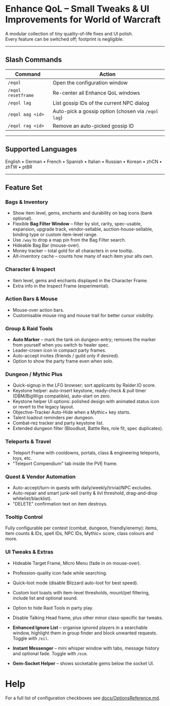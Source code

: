 # Enhance QoL – Small Tweaks & UI Improvements for World of Warcraft

A modular collection of tiny quality-of-life fixes and UI polish.  
Every feature can be switched off; footprint is negligible.

***

## Slash Commands

| Command          |Action                                           |
| ---------------- |------------------------------------------------ |
| <code>/eqol</code> |Open the configuration window                    |
| <code>/eqol resetframe</code> |Re-center all Enhance QoL windows                |
| <code>/eqol lag</code> |List gossip IDs of the current NPC dialog        |
| <code>/eqol aag &lt;id&gt;</code> |Auto-pick a gossip option (chosen via <code>/eqol lag</code>) |
| <code>/eqol rag &lt;id&gt;</code> |Remove an auto-picked gossip ID                  |

***

## Supported Languages

English • German • French • Spanish • Italian • Russian • Korean • zhCN • zhTW • ptBR

***

## Feature Set

### Bags & Inventory

*   Show item level, gems, enchants and durability on bag icons (bank optional).
*   Flexible **Bag Filter Window** – filter by slot, rarity, spec-usable, expansion, upgrade track, vendor-sellable, auction-house-sellable, binding type or custom item-level range.
*   Use `/way` to drop a map pin from the Bag Filter search.
*   Hideable Bag Bar (mouse-over).
*   Money tracker – total gold for all characters in one tooltip.
*   Alt-inventory cache – counts how many of each item your alts own.

### Character & Inspect

*   Item level, gems and enchants displayed in the Character Frame.
*   Extra info in the Inspect Frame (experimental).

### Action Bars & Mouse

*   Mouse-over action bars.
*   Customisable mouse ring and mouse trail for better cursor visibility.

### Group & Raid Tools

*   **Auto Marker** – mark the tank on dungeon entry; removes the marker from yourself when you switch to healer spec.
*   Leader-crown icon in compact party frames.
*   Auto-accept invites (friends / guild only if desired).
*   Option to show the party frame even when solo.

### Dungeon / Mythic Plus

*   Quick-signup in the LFG browser; sort applicants by Raider.IO score.
*   Keystone helper: auto-insert keystone, ready-check & pull timer (DBM/BigWigs compatible), auto-start on zero.
*   Keystone helper UI options: polished design with animated status icon or revert to the legacy layout.
*   Objective-Tracker Auto-Hide when a Mythic+ key starts.
*   Talent loadout reminders per dungeon.
*   Combat-rez tracker and party keystone list.
*   Extended dungeon filter (Bloodlust, Battle Res, role fit, spec duplicates).

### Teleports & Travel

*   Teleport Frame with cooldowns, portals, class & engineering teleports, toys, etc.
*   "Teleport Compendium" tab inside the PVE frame.

### Quest & Vendor Automation

*   Auto-accept/turn-in quests with daily/weekly/trivial/NPC excludes.
*   Auto-repair and smart junk-sell (rarity & ilvl threshold, drag-and-drop whitelist/blacklist).
*   "DELETE" confirmation text on item destroys.

### Tooltip Control

Fully configurable per context (combat, dungeon, friendly/enemy): items, item counts & IDs, spell IDs, NPC IDs, Mythic+ score, class colours and more.

### UI Tweaks & Extras

*   Hideable Target Frame, Micro Menu (fade in on mouse-over).
*   Profession-quality icon fade while searching.
*   Quick-loot mode (disable Blizzard auto-loot for best speed).
*   Custom loot toasts with item-level thresholds, mount/pet filtering,
    include list and optional sound.
*   Option to hide Raid Tools in party play.
*   Disable Talking Head frame, plus other minor class-specific bar tweaks.

* **Enhanced Ignore List** – organise ignored players in a searchable window, highlight them in group finder and block unwanted requests. Toggle with `/eil`.
* **Instant Messenger** – mini whisper window with tabs, message history and optional fade. Toggle with `/eim`.
* **Gem-Socket Helper** – shows socketable gems below the socket UI.

# Help
For a full list of configuration checkboxes see [docs/OptionsReference.md](docs/OptionsReference.md).
